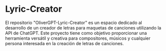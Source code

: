 # Lyric-Creator
El repositorio "OliverGPT-Lyric-Creator" es un espacio dedicado al desarrollo de un creador de letras para maquetas de canciones utilizando la API de ChatGPT. Este proyecto tiene como objetivo proporcionar una herramienta versátil y creativa para compositores, músicos y cualquier persona interesada en la creación de letras de canciones.
